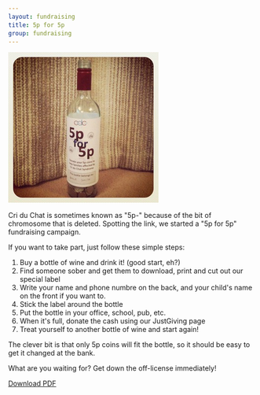 ```yaml
---
layout: fundraising
title: 5p for 5p
group: fundraising
---
```


<img src='/img/5pfor5p.jpg' alt='5p for 5p bottle' class='pull-right'/>

Cri du Chat is sometimes known as "5p-" because of the bit of chromosome that is deleted. Spotting the link, we started a "5p for 5p" fundraising campaign.

If you want to take part, just follow these simple steps:

1. Buy a bottle of wine and drink it! (good start, eh?)
2. Find someone sober and get them to download, print and cut out our special label
3. Write your name and phone numbre on the back, and your child's name on the front if you want to.
4. Stick the label around the bottle
5. Put the bottle in your office, school, pub, etc.
6. When it's full, donate the cash using our JustGiving page
7. Treat yourself to another bottle of wine and start again!

The clever bit is that only 5p coins will fit the bottle, so it should be easy to get it changed at the bank.

What are you waiting for? Get down the off-license immediately!

[Download PDF](/downloads/5pfor5p.pdf)
